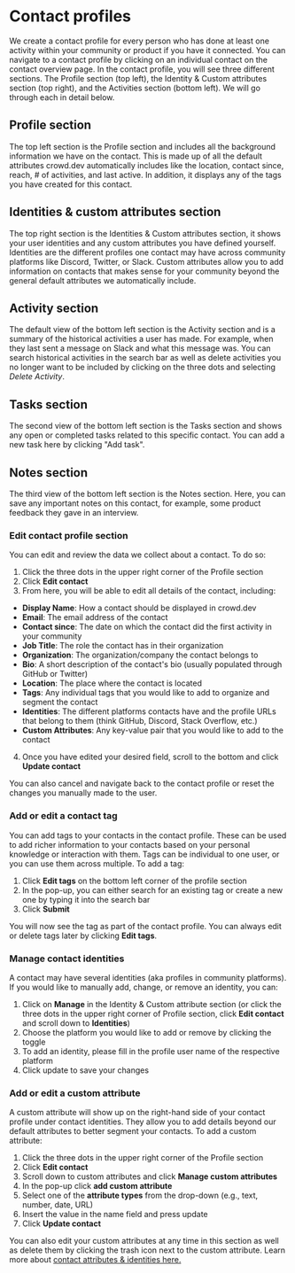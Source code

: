# Contact profiles

We create a contact profile for every person who has done at least one activity within your community or product if you have it connected. You can navigate to a contact profile by clicking on an individual contact on the contact overview page. In the contact profile, you will see three different sections. The Profile section (top left), the Identity & Custom attributes section (top right), and the Activities section (bottom left). We will go through each in detail below.

## Profile section

The top left section is the Profile section and includes all the background information we have on the contact. This is made up of all the default attributes crowd.dev automatically includes like the location, contact since, reach, # of activities, and last active. In addition, it displays any of the tags you have created for this contact.

## Identities & custom attributes section

The top right section is the Identities & Custom attributes section, it shows your user identities and any custom attributes you have defined yourself. Identities are the different profiles one contact may have across community platforms like Discord, Twitter, or Slack. Custom attributes allow you to add information on contacts that makes sense for your community beyond the general default attributes we automatically include.

## Activity section

The default view of the bottom left section is the Activity section and is a summary of the historical activities a user has made. For example, when they last sent a message on Slack and what this message was. You can search historical activities in the search bar as well as delete activities you no longer want to be included by clicking on the three dots and selecting _Delete Activity_.

## Tasks section

The second view of the bottom left section is the Tasks section and shows any open or completed tasks related to this specific contact. You can add a new task here by clicking "Add task".

## Notes section

The third view of the bottom left section is the Notes section. Here, you can save any important notes on this contact, for example, some product feedback they gave in an interview.

### Edit contact profile section

You can edit and review the data we collect about a contact. To do so:

1. Click the three dots in the upper right corner of the Profile section
2. Click **Edit contact**
3. From here, you will be able to edit all details of the contact, including:

* **Display Name**: How a contact should be displayed in crowd.dev
* **Email**: The email address of the contact
* **Contact since**: The date on which the contact did the first activity in your community
* **Job Title**: The role the contact has in their organization
* **Organization**: The organization/company the contact belongs to
* **Bio**: A short description of the contact's bio (usually populated through GitHub or Twitter)
* **Location**: The place where the contact is located
* **Tags**: Any individual tags that you would like to add to organize and segment the contact
* **Identities**: The different platforms contacts have and the profile URLs that belong to them (think GitHub, Discord, Stack Overflow, etc.)
* **Custom Attributes**: Any key-value pair that you would like to add to the contact

4. Once you have edited your desired field, scroll to the bottom and click **Update contact**

You can also cancel and navigate back to the contact profile or reset the changes you manually made to the user.

### Add or edit a contact tag

You can add tags to your contacts in the contact profile. These can be used to add richer information to your contacts based on your personal knowledge or interaction with them. Tags can be individual to one user, or you can use them across multiple. To add a tag:

1. Click **Edit tags** on the bottom left corner of the profile section
2. In the pop-up, you can either search for an existing tag or create a new one by typing it into the search bar
3. Click **Submit**

You will now see the tag as part of the contact profile. You can always edit or delete tags later by clicking **Edit tags**.

### Manage contact identities

A contact may have several identities (aka profiles in community platforms). If you would like to manually add, change, or remove an identity, you can:

1. Click on **Manage** in the Identity & Custom attribute section (or click the three dots in the upper right corner of Profile section, click **Edit contact** and scroll down to **Identities**)
2. Choose the platform you would like to add or remove by clicking the toggle
3. To add an identity, please fill in the profile user name of the respective platform
4. Click update to save your changes

### Add or edit a custom attribute

A custom attribute will show up on the right-hand side of your contact profile under contact identities. They allow you to add details beyond our default attributes to better segment your contacts. To add a custom attribute:

1. Click the three dots in the upper right corner of the Profile section
2. Click **Edit contact**
3. Scroll down to custom attributes and click **Manage custom attributes**
4. In the pop-up click **add custom attribute**
5. Select one of the **attribute types** from the drop-down (e.g., text, number, date, URL)
6. Insert the value in the name field and press update
7. Click **Update contact**

You can also edit your custom attributes at any time in this section as well as delete them by clicking the trash icon next to the custom attribute. Learn more about [contact attributes & identities here.](../members/member-views-filters-and-sorting.md)
